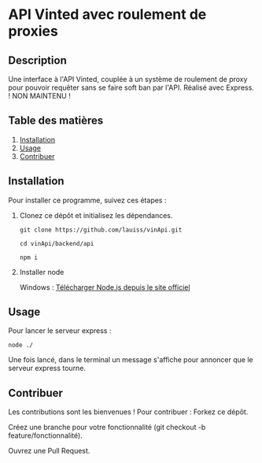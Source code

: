 # API Vinted avec roulement de proxies

## Description
Une interface à l'API Vinted, couplée à un système de roulement de proxy pour pouvoir requêter sans se faire soft ban par l'API. Réalisé avec Express.
! NON MAINTENU ! 

## Table des matières
1. [Installation](#installation)
2. [Usage](#usage)
3. [Contribuer](#contribuer)

## Installation
Pour installer ce programme, suivez ces étapes :

1. Clonez ce dépôt et initialisez les dépendances.
    
       git clone https://github.com/lauiss/vinApi.git

       cd vinApi/backend/api

       npm i

3. Installer node

      Windows : [Télécharger Node.js depuis le site officiel](https://nodejs.org/en)

## Usage
Pour lancer le serveur express :

    node ./

Une fois lancé, dans le terminal un message s'affiche pour annoncer que le serveur express tourne.

## Contribuer
Les contributions sont les bienvenues ! Pour contribuer : 
Forkez ce dépôt. 

Créez une branche pour votre fonctionnalité (git checkout -b feature/fonctionnalité). 

Ouvrez une Pull Request.
